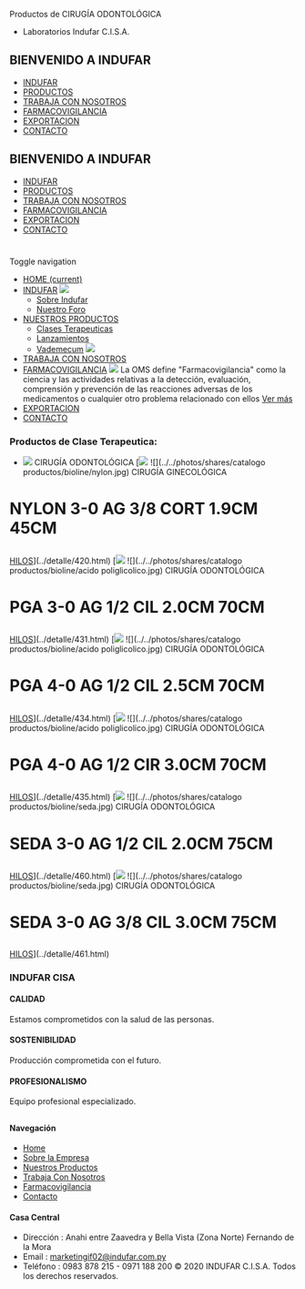 Productos de CIRUGÍA ODONTOLÓGICA
- Laboratorios Indufar C.I.S.A.
## BIENVENIDO A INDUFAR
* [INDUFAR](28.html#)
* [PRODUCTOS](28.html#)
* [TRABAJA CON NOSOTROS](28.html#)
* [FARMACOVIGILANCIA](28.html#)
* [EXPORTACION](28.html#)
* [CONTACTO](28.html#)
## BIENVENIDO A INDUFAR
* [INDUFAR](../../index.html)
* [PRODUCTOS](../../productos.html)
* [TRABAJA CON NOSOTROS](../../trabaja_con_nosotros.html)
* [FARMACOVIGILANCIA](../../farmacovigilancia.html)
* [EXPORTACION](../../exportacion.html)
* [CONTACTO](../../contacto.html)
# 
Toggle navigation
* [HOME (current)](../../index.html)
* [INDUFAR](28.html#) 
  [![ ](../../photos/shares/Sistema/Menu/indufar_menul.jpg)](../../institucional.html)
  - [Sobre Indufar](../../institucional.html)
  - [Nuestro Foro](../../blog.html)
* [NUESTROS PRODUCTOS](28.html#) 
  - [Clases Terapeuticas](../clases_terapeuticas.html)
  - [Lanzamientos](../lanzamientos.html)
  - [Vademecum](../../productos.html)
  [![ ](../../photos/shares/Sistema/Menu/productos.png)](../../productos.html)
* [TRABAJA CON NOSOTROS](../../trabaja_con_nosotros.html)
* [FARMACOVIGILANCIA](28.html#) 
  [![ ](../../photos/shares/Sistema/Menu/TUBOS.png)](../../farmacovigilancia.html)
  La OMS define "Farmacovigilancia" como la ciencia y las actividades relativas a la detección, evaluación, comprensión y prevención de las reacciones adversas de los medicamentos o cualquier otro problema relacionado con ellos
  [Ver más](../../farmacovigilancia.html)
* [EXPORTACION](../../exportacion.html)
* [CONTACTO](../../contacto.html)
### Productos de Clase Terapeutica:
* ![](../../photos/shares/ClasesTerapeuticas/odonto.png)
  CIRUGÍA ODONTOLÓGICA
[![](../../photos/shares/Laboratorios/bioline.png)
![](../../photos/shares/catalogo productos/bioline/nylon.jpg)
CIRUGÍA GINECOLÓGICA
# NYLON 3-0 AG 3/8 CORT 1.9CM 45CM
## 
[HILOS](28.html#)](../detalle/420.html)
[![](../../photos/shares/Laboratorios/bioline.png)
![](../../photos/shares/catalogo productos/bioline/acido poliglicolico.jpg)
CIRUGÍA ODONTOLÓGICA
# PGA 3-0 AG 1/2 CIL 2.0CM 70CM
## 
[HILOS](28.html#)](../detalle/431.html)
[![](../../photos/shares/Laboratorios/bioline.png)
![](../../photos/shares/catalogo productos/bioline/acido poliglicolico.jpg)
CIRUGÍA ODONTOLÓGICA
# PGA 4-0 AG 1/2 CIL 2.5CM 70CM
## 
[HILOS](28.html#)](../detalle/434.html)
[![](../../photos/shares/Laboratorios/bioline.png)
![](../../photos/shares/catalogo productos/bioline/acido poliglicolico.jpg)
CIRUGÍA ODONTOLÓGICA
# PGA 4-0 AG 1/2 CIR 3.0CM 70CM
## 
[HILOS](28.html#)](../detalle/435.html)
[![](../../photos/shares/Laboratorios/bioline.png)
![](../../photos/shares/catalogo productos/bioline/seda.jpg)
CIRUGÍA ODONTOLÓGICA
# SEDA 3-0 AG 1/2 CIL 2.0CM 75CM
## 
[HILOS](28.html#)](../detalle/460.html)
[![](../../photos/shares/Laboratorios/bioline.png)
![](../../photos/shares/catalogo productos/bioline/seda.jpg)
CIRUGÍA ODONTOLÓGICA
# SEDA 3-0 AG 3/8 CIL 3.0CM 75CM
## 
[HILOS](28.html#)](../detalle/461.html)
### INDUFAR CISA
#### CALIDAD
Estamos comprometidos con la salud de las personas.
#### SOSTENIBILIDAD
Producción comprometida con el futuro.
#### PROFESIONALISMO
Equipo profesional especializado.
## 
#### Navegación
* [Home](../../index.html)
* [Sobre la Empresa](../../institucional.html)
* [Nuestros Productos](../../productos.html)
* [Trabaja Con Nosotros](../../trabaja_con_nosotros.html)
* [Farmacovigilancia](../../farmacovigilancia.html)
* [Contacto](../../contacto.html)
#### Casa Central
* Dirección : Anahi entre Zaavedra y Bella Vista (Zona Norte) Fernando de la Mora
* Email : [marketingif02@indufar.com.py](mailto:marketingif02@indufar.com.py)
* Teléfono : 0983 878 215 - 0971 188 200
© 2020 INDUFAR C.I.S.A. Todos los derechos reservados.